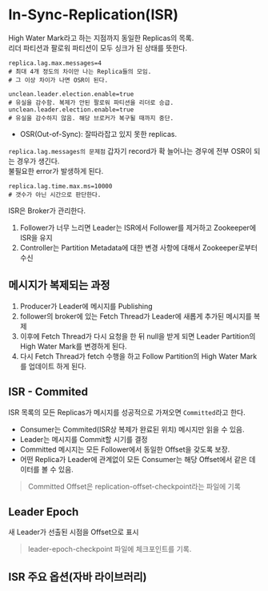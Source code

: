 # In-Sync-Replication(ISR)

High Water Mark라고 하는 지점까지 동일한 Replicas의 목록.  
리더 파티션과 팔로워 파티션이 모두 싱크가 된 상태를 뜻한다.  

```shell
replica.lag.max.messages=4
# 최대 4개 정도의 차이만 나는 Replica들의 모임.
# 그 이상 차이가 나면 OSR이 된다.

unclean.leader.election.enable=true
# 유실을 감수함. 복제가 안된 팔로워 파티션을 리더로 승급.
unclean.leader.election.enable=true
# 유실을 감수하지 않음. 해당 브로커가 복구될 때까지 중단.
```
* OSR(Out-of-Sync): 잘따라잡고 있지 못한 replicas.  

`replica.lag.messages의 문제점`
갑자기 record가 확 늘어나는 경우에 전부 OSR이 되는 경우가 생긴다.  
불필요한 error가 발생하게 된다. 

```shell
replica.lag.time.max.ms=10000
# 갯수가 아닌 시간으로 판단한다.
```

ISR은 Broker가 관리한다.
1. Follower가 너무 느리면 Leader는 ISR에서 Follower를 제거하고 Zookeeper에 ISR을 유지
2. Controller는 Partition Metadata에 대한 변경 사항에 대해서 Zookeeper로부터 수신 

## 메시지가 복제되는 과정
1. Producer가 Leader에 메시지를 Publishing
2. follower의 broker에 있는 Fetch Thread가 Leader에 새롭게 추가된 메시지를 복제
3. 이후에 Fetch Thread가 다시 요청을 한 뒤 null을 받게 되면 Leader Partition의 High Water Mark를 변경하게 된다.
4. 다시 Fetch Thread가 fetch 수행을 하고 Follow Partition의 High Water Mark를 업데이트 하게 된다.

## ISR - Commited
ISR 목록의 모든 Replicas가 메시지를 성공적으로 가져오면 `Committed`라고 한다.
- Consumer는 Commited(ISR상 복제가 완료된 위치) 메시지만 읽을 수 있음.  
- Leader는 메시지를 Commit할 시기를 결정
- Committed 메시지는 모든 Follower에서 동일한 Offset을 갖도록 보장.
- 어떤 Replica가 Leader에 관계없이 모든 Consumer는 해당 Offset에서 같은 데이터를 볼 수 있음.  

> Committed Offset은 replication-offset-checkpoint라는 파일에 기록

## Leader Epoch
새 Leader가 선출된 시점을 Offset으로 표시  
> leader-epoch-checkpoint 파일에 체크포인트를 기록.  

## ISR 주요 옵션(자바 라이브러리)
